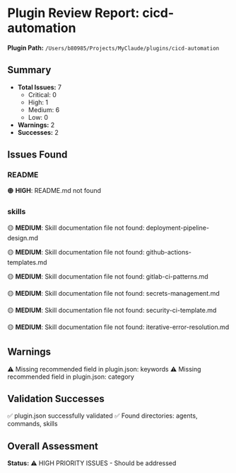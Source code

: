 # Plugin Review Report: cicd-automation

**Plugin Path:** `/Users/b80985/Projects/MyClaude/plugins/cicd-automation`

## Summary

- **Total Issues:** 7
  - Critical: 0
  - High: 1
  - Medium: 6
  - Low: 0
- **Warnings:** 2
- **Successes:** 2

## Issues Found

### README

🟠 **HIGH**: README.md not found

### skills

🟡 **MEDIUM**: Skill documentation file not found: deployment-pipeline-design.md

🟡 **MEDIUM**: Skill documentation file not found: github-actions-templates.md

🟡 **MEDIUM**: Skill documentation file not found: gitlab-ci-patterns.md

🟡 **MEDIUM**: Skill documentation file not found: secrets-management.md

🟡 **MEDIUM**: Skill documentation file not found: security-ci-template.md

🟡 **MEDIUM**: Skill documentation file not found: iterative-error-resolution.md

## Warnings

⚠️  Missing recommended field in plugin.json: keywords
⚠️  Missing recommended field in plugin.json: category

## Validation Successes

✅ plugin.json successfully validated
✅ Found directories: agents, commands, skills

## Overall Assessment

**Status:** ⚠️  HIGH PRIORITY ISSUES - Should be addressed